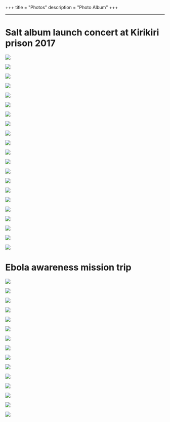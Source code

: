 +++
title = "Photos"
description = "Photo Album"
+++

---


# Salt album launch concert at Kirikiri prison 2017

![](https://www.lamboginny.org/img/photos/onstage.jpg)

![](https://www.lamboginny.org/img/photos/salt1.jpg)

![](https://www.lamboginny.org/img/photos/salt2.jpg)

![](https://www.lamboginny.org/img/photos/salt3.jpg)

![](https://www.lamboginny.org/img/photos/salt4.jpg)

![](https://www.lamboginny.org/img/photos/salt5.jpg)

![](https://www.lamboginny.org/img/photos/salt6.jpg)

![](https://www.lamboginny.org/img/photos/salt7.jpg)

![](https://www.lamboginny.org/img/photos/salt8.jpg)

![](https://www.lamboginny.org/img/photos/salt9.jpg)

![](https://www.lamboginny.org/img/photos/salt10.jpg)

![](https://www.lamboginny.org/img/photos/salt11.jpg)

![](https://www.lamboginny.org/img/photos/salt12.jpg)

![](https://www.lamboginny.org/img/photos/salt13.jpg)

![](https://www.lamboginny.org/img/photos/salt14.jpg)

![](https://www.lamboginny.org/img/photos/salt15.jpg)

![](https://www.lamboginny.org/img/photos/salt16.jpg)

![](https://www.lamboginny.org/img/photos/salt17.jpg)

![](https://www.lamboginny.org/img/photos/salt18.jpg)

![](https://www.lamboginny.org/img/photos/salt19.jpg)

![](https://www.lamboginny.org/img/photos/salt20.jpg)

# Ebola awareness mission trip

![](https://www.lamboginny.org/img/photos/ebola1.jpg)

![](https://www.lamboginny.org/img/photos/ebola2.jpg)

![](https://www.lamboginny.org/img/photos/ebola3.jpg)

![](https://www.lamboginny.org/img/photos/ebola4.jpg)

![](https://www.lamboginny.org/img/photos/ebola5.jpg)

![](https://www.lamboginny.org/img/photos/ebola6.jpg)

![](https://www.lamboginny.org/img/photos/ebola7.jpg)

![](https://www.lamboginny.org/img/photos/ebola8.jpg)

![](https://www.lamboginny.org/img/photos/ebola9.jpg)

![](https://www.lamboginny.org/img/photos/ebola10.jpg)

![](https://www.lamboginny.org/img/photos/ebola11.jpg)

![](https://www.lamboginny.org/img/photos/ebola12.jpg)

![](https://www.lamboginny.org/img/photos/ebola13.jpg)

![](https://www.lamboginny.org/img/photos/ebola14.jpg)

![](https://www.lamboginny.org/img/photos/ebola15.jpg)
